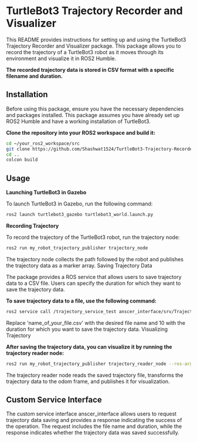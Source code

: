 # TurtleBot3 Trajectory Recorder and Visualizer

This README provides instructions for setting up and using the TurtleBot3 Trajectory Recorder and Visualizer package. This package allows you to record the trajectory of a TurtleBot3 robot as it moves through its environment and visualize it in ROS2 Humble. 

**The recorded trajectory data is stored in CSV format with a specific filename and duration.**


## Installation

Before using this package, ensure you have the necessary dependencies and packages installed. This package assumes you have already set up ROS2 Humble and have a working installation of TurtleBot3.

**Clone the repository into your ROS2 workspace and build it:**

```bash
cd ~/your_ros2_workspace/src
git clone https://github.com/Shashwat1524/TurtleBot3-Trajectory-Recorder-and-Visualizer.git
cd ..
colcon build
```

## Usage

**Launching TurtleBot3 in Gazebo**

To launch TurtleBot3 in Gazebo, run the following command:

```bash
ros2 launch turtlebot3_gazebo turtlebot3_world.launch.py
```

**Recording Trajectory**

To record the trajectory of the TurtleBot3 robot, run the trajectory node:

```bash
ros2 run my_robot_trajectory_publisher trajectory_node
```

The trajectory node collects the path followed by the robot and publishes the trajectory data as a marker array.
Saving Trajectory Data

The package provides a ROS service that allows users to save trajectory data to a CSV file. Users can specify the duration for which they want to save the trajectory data.

**To save trajectory data to a file, use the following command:**

```bash
ros2 service call /trajectory_service_test anscer_interface/srv/TrajectoryPath "{file_name: 'name_of_your_file.csv', duration: 10}"
```

Replace 'name_of_your_file.csv' with the desired file name and 10 with the duration for which you want to save the trajectory data.
Visualizing Trajectory

**After saving the trajectory data, you can visualize it by running the trajectory reader node:**

```bash
ros2 run my_robot_trajectory_publisher trajectory_reader_node --ros-args -p file_name:=name_of_your_file.csv
```

The trajectory reader node reads the saved trajectory file, transforms the trajectory data to the odom frame, and publishes it for visualization.

## Custom Service Interface
The custom service interface anscer_interface allows users to request trajectory data saving and provides a response indicating the success of the operation. The request includes the file name and duration, while the response indicates whether the trajectory data was saved successfully.
